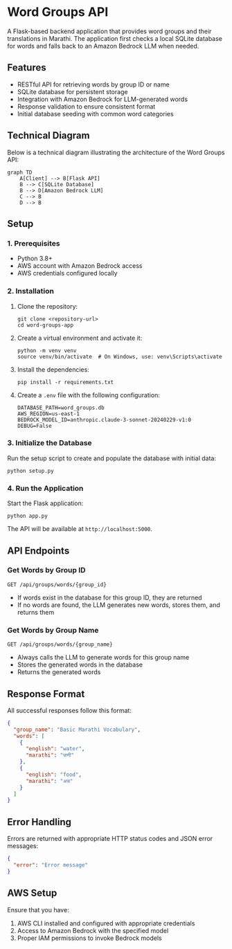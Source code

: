 # Word Groups API

A Flask-based backend application that provides word groups and their translations in Marathi. The application first checks a local SQLite database for words and falls back to an Amazon Bedrock LLM when needed.

## Features

- RESTful API for retrieving words by group ID or name
- SQLite database for persistent storage
- Integration with Amazon Bedrock for LLM-generated words
- Response validation to ensure consistent format
- Initial database seeding with common word categories

## Technical Diagram

Below is a technical diagram illustrating the architecture of the Word Groups API:

```mermaid
graph TD
    A[Client] --> B[Flask API]
    B --> C[SQLite Database]
    B --> D[Amazon Bedrock LLM]
    C --> B
    D --> B
```

## Setup

### 1. Prerequisites

- Python 3.8+
- AWS account with Amazon Bedrock access
- AWS credentials configured locally

### 2. Installation

1. Clone the repository:
   ```
   git clone <repository-url>
   cd word-groups-app
   ```

2. Create a virtual environment and activate it:
   ```
   python -m venv venv
   source venv/bin/activate  # On Windows, use: venv\Scripts\activate
   ```

3. Install the dependencies:
   ```
   pip install -r requirements.txt
   ```

4. Create a `.env` file with the following configuration:
   ```
   DATABASE_PATH=word_groups.db
   AWS_REGION=us-east-1
   BEDROCK_MODEL_ID=anthropic.claude-3-sonnet-20240229-v1:0
   DEBUG=False
   ```

### 3. Initialize the Database

Run the setup script to create and populate the database with initial data:

```
python setup.py
```

### 4. Run the Application

Start the Flask application:

```
python app.py
```

The API will be available at `http://localhost:5000`.

## API Endpoints

### Get Words by Group ID

```
GET /api/groups/words/{group_id}
```

- If words exist in the database for this group ID, they are returned
- If no words are found, the LLM generates new words, stores them, and returns them

### Get Words by Group Name

```
GET /api/groups/words/{group_name}
```

- Always calls the LLM to generate words for this group name
- Stores the generated words in the database
- Returns the generated words

## Response Format

All successful responses follow this format:

```json
{
  "group_name": "Basic Marathi Vocabulary",
  "words": [
    {
      "english": "water",
      "marathi": "पाणी"
    },
    {
      "english": "food",
      "marathi": "अन्न"
    }
  ]
}
```

## Error Handling

Errors are returned with appropriate HTTP status codes and JSON error messages:

```json
{
  "error": "Error message"
}
```

## AWS Setup

Ensure that you have:

1. AWS CLI installed and configured with appropriate credentials
2. Access to Amazon Bedrock with the specified model
3. Proper IAM permissions to invoke Bedrock models